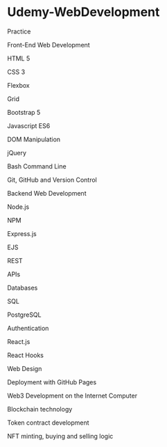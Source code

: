 # Udemy-WebDevelopment
Practice

Front-End Web Development

HTML 5

CSS 3

Flexbox

Grid

Bootstrap 5

Javascript ES6

DOM Manipulation

jQuery

Bash Command Line

Git, GitHub and Version Control

Backend Web Development

Node.js

NPM

Express.js

EJS

REST

APIs

Databases

SQL

PostgreSQL

Authentication

React.js

React Hooks

Web Design

Deployment with GitHub Pages

Web3 Development on the Internet Computer

Blockchain technology

Token contract development

NFT minting, buying and selling logic

